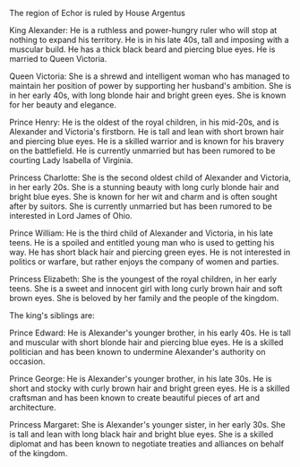 The region of Echor is ruled by House Argentus

King Alexander: He is a ruthless and power-hungry ruler who will stop at nothing to expand his territory. He is in his late 40s, tall and imposing with a muscular build. He has a thick black beard and piercing blue eyes. He is married to Queen Victoria.

Queen Victoria: She is a shrewd and intelligent woman who has managed to maintain her position of power by supporting her husband's ambition. She is in her early 40s, with long blonde hair and bright green eyes. She is known for her beauty and elegance.

Prince Henry: He is the oldest of the royal children, in his mid-20s, and is Alexander and Victoria's firstborn. He is tall and lean with short brown hair and piercing blue eyes. He is a skilled warrior and is known for his bravery on the battlefield. He is currently unmarried but has been rumored to be courting Lady Isabella of Virginia.

Princess Charlotte: She is the second oldest child of Alexander and Victoria, in her early 20s. She is a stunning beauty with long curly blonde hair and bright blue eyes. She is known for her wit and charm and is often sought after by suitors. She is currently unmarried but has been rumored to be interested in Lord James of Ohio.

Prince William: He is the third child of Alexander and Victoria, in his late teens. He is a spoiled and entitled young man who is used to getting his way. He has short black hair and piercing green eyes. He is not interested in politics or warfare, but rather enjoys the company of women and parties.

Princess Elizabeth: She is the youngest of the royal children, in her early teens. She is a sweet and innocent girl with long curly brown hair and soft brown eyes. She is beloved by her family and the people of the kingdom.

The king's siblings are:

Prince Edward: He is Alexander's younger brother, in his early 40s. He is tall and muscular with short blonde hair and piercing blue eyes. He is a skilled politician and has been known to undermine Alexander's authority on occasion.

Prince George: He is Alexander's younger brother, in his late 30s. He is short and stocky with curly brown hair and bright green eyes. He is a skilled craftsman and has been known to create beautiful pieces of art and architecture.

Princess Margaret: She is Alexander's younger sister, in her early 30s. She is tall and lean with long black hair and bright blue eyes. She is a skilled diplomat and has been known to negotiate treaties and alliances on behalf of the kingdom.
